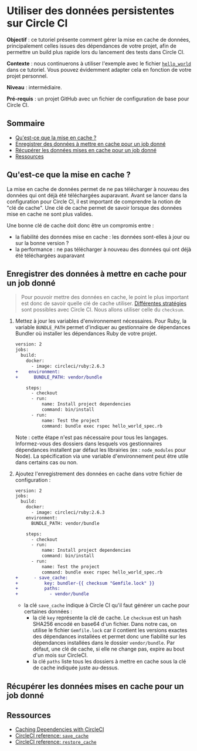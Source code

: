 # Utiliser des données persistentes sur Circle CI

**Objectif** : ce tutoriel présente comment gérer la mise en cache de données,
principalement celles issues des dépendances de votre projet, afin de permettre
un build plus rapide lors du lancement des tests dans Circle CI.

**Contexte** : nous continuerons à utiliser l'exemple avec le fichier
[`hello_world`](https://github.com/Ynote/workshop-ci/blob/master/hello_world.rb)
dans ce tutoriel. Vous pouvez évidemment adapter cela en fonction de votre
projet personnel.

**Niveau** : intermédiaire.

**Pré-requis** : un projet GitHub avec un fichier de configuration de base pour
Circle CI.

## Sommaire

- [Qu'est-ce que la mise en cache ?]()
- [Enregistrer des données à mettre en cache pour un job donné]()
- [Récupérer les données mises en cache pour un job donné]()
- [Ressources](#ressources)

## Qu'est-ce que la mise en cache ?

La mise en cache de données permet de ne pas télécharger à nouveau des données
qui ont déjà été téléchargées auparavant. Avant se lancer dans la configuration
pour Circle CI, il est important de comprendre la notion de "clé de cache". Une
clé de cache permet de savoir lorsque des données mise en cache ne sont plus
valides.

Une bonne clé de cache doit donc être un compromis entre :

- la fiabilité des données mise en cache : les données sont-elles à jour ou sur
  la bonne version ?
- la performance : ne pas télécharger à nouveau des données qui ont déjà été
  téléchargées auparavant

## Enregistrer des données à mettre en cache pour un job donné

> Pour pouvoir mettre des données en cache, le point le plus important est donc
  de savoir quelle clé de cache utiliser. [Différentes
  stratégies](https://circleci.com/docs/2.0/caching/#using-keys-and-templates)
  sont possibles avec Circle CI. Nous allons utiliser celle du `checksum`.

1. Mettez à jour les variables d'environnement nécessaires. Pour Ruby, la
   variable `BUNDLE_PATH` permet d'indiquer au gestionnaire de dépendances
   Bundler où installer les dépendances Ruby de votre projet.

   ```diff
   version: 2
   jobs:
     build:
       docker:
         - image: circleci/ruby:2.6.3
   +    environment:
   +      BUNDLE_PATH: vendor/bundle

       steps:
         - checkout
         - run:
             name: Install project dependencies
             command: bin/install
         - run:
             name: Test the project
             command: bundle exec rspec hello_world_spec.rb
   ```

   Note : cette étape n'est pas nécessaire pour tous les langages. Informez-vous
   des dossiers dans lesquels vos gestionnaires dépendances installent par
   défaut les librairies (ex : `node_modules` pour Node). La spécification via
   une variable d'environnement peut être utile dans certains cas ou non.

2. Ajoutez l'enregistrement des données en cache dans votre fichier de
configuration :

   ```diff
   version: 2
   jobs:
     build:
       docker:
         - image: circleci/ruby:2.6.3
       environment:
         BUNDLE_PATH: vendor/bundle

       steps:
         - checkout
         - run:
             name: Install project dependencies
             command: bin/install
         - run:
             name: Test the project
             command: bundle exec rspec hello_world_spec.rb
   +      - save_cache:
   +          key: bundler-{{ checksum "Gemfile.lock" }}
   +          paths:
   +            - vendor/bundle
   ```
   - la clé `save_cache` indique à Circle CI qu'il faut générer un cache pour
     certaines données :
     - la clé `key` représente la clé de cache. Le `checksum`  est un hash
       SHA256 encodé en base64 d'un fichier. Dans notre cas, on utilise le
       fichier `Gemfile.lock` car il contient les versions exactes des
       dépendances installées et permet donc une fiabilité sur les dépendances
       installées dans le dossier `vendor/bundle`. Par défaut, une clé de cache,
       si elle ne change pas, expire au bout d'un mois sur CircleCI.
     - la clé `paths` liste tous les dossiers à mettre en cache sous la clé de
       cache indiquée juste au-dessus.

## Récupérer les données mises en cache pour un job donné

## Ressources

- [Caching Dependencies with CircleCI](https://circleci.com/docs/2.0/caching/)
- [CircleCI reference: `save_cache`](https://circleci.com/docs/2.0/configuration-reference/#save_cache)
- [CircleCI reference: `restore_cache`](https://circleci.com/docs/2.0/configuration-reference/#restore_cache)
